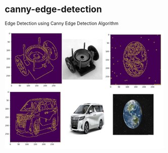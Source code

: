 # canny-edge-detection

Edge Detection using Canny Edge Detection Algorithm

![](https://github.com/FarhanHP/canny-edge-detection/blob/master/output.png)
